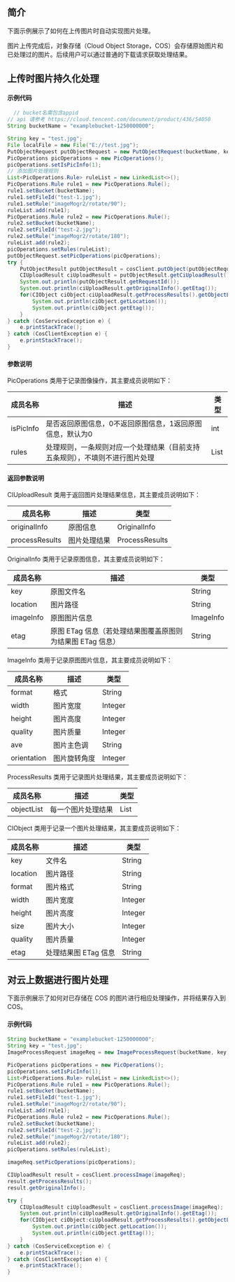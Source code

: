 ## 简介

下面示例展示了如何在上传图片时自动实现图片处理。

图片上传完成后，对象存储（Cloud Object Storage，COS）会存储原始图片和已处理过的图片。后续用户可以通过普通的下载请求获取处理结果。

## 上传时图片持久化处理

#### 示例代码

[//]: # ".cssg-snippet-upload-with-pic-operation"
```java
  // bucket名需包含appid
// api 请参考 https://cloud.tencent.com/document/product/436/54050
String bucketName = "examplebucket-1250000000";

String key = "test.jpg";
File localFile = new File("E://test.jpg");
PutObjectRequest putObjectRequest = new PutObjectRequest(bucketName, key, localFile);
PicOperations picOperations = new PicOperations();
picOperations.setIsPicInfo(1);
// 添加图片处理规则
List<PicOperations.Rule> ruleList = new LinkedList<>();
PicOperations.Rule rule1 = new PicOperations.Rule();
rule1.setBucket(bucketName);
rule1.setFileId("test-1.jpg");
rule1.setRule("imageMogr2/rotate/90");
ruleList.add(rule1);
PicOperations.Rule rule2 = new PicOperations.Rule();
rule2.setBucket(bucketName);
rule2.setFileId("test-2.jpg");
rule2.setRule("imageMogr2/rotate/180");
ruleList.add(rule2);
picOperations.setRules(ruleList);
putObjectRequest.setPicOperations(picOperations);
try {
    PutObjectResult putObjectResult = cosClient.putObject(putObjectRequest);
    CIUploadResult ciUploadResult = putObjectResult.getCiUploadResult();
    System.out.println(putObjectResult.getRequestId());
    System.out.println(ciUploadResult.getOriginalInfo().getEtag());
    for(CIObject ciObject:ciUploadResult.getProcessResults().getObjectList()) {
        System.out.println(ciObject.getLocation());
        System.out.println(ciObject.getEtag());
    }
} catch (CosServiceException e) {
    e.printStackTrace();
} catch (CosClientException e) {
    e.printStackTrace();
}
```

#### 参数说明

PicOperations 类用于记录图像操作，其主要成员说明如下：

| 成员名称  | 描述                                                         | 类型 |
| --------- | ------------------------------------------------------------ | ---- |
| isPicInfo | 是否返回原图信息，0不返回原图信息，1返回原图信息，默认为0    | int  |
| rules     | 处理规则，一条规则对应一个处理结果（目前支持五条规则），不填则不进行图片处理 | List |

#### 返回参数说明

CIUploadResult 类用于返回图片处理结果信息，其主要成员说明如下：

| 成员名称       | 描述         | 类型           |
| -------------- | ------------ | -------------- |
| originalInfo   | 原图信息     | OriginalInfo   |
| processResults | 图片处理结果 | ProcessResults |

  OriginalInfo 类用于记录原图信息，其主要成员说明如下：

| 成员名称  | 描述                                                       | 类型      |
| --------- | ---------------------------------------------------------- | --------- |
| key       | 原图文件名                                                 | String    |
| location  | 图片路径                                                   | String    |
| imageInfo | 原图图片信息                                               | ImageInfo |
| etag      | 原图 ETag 信息（若处理结果图覆盖原图则为结果图 ETag 信息） | String    |

ImageInfo 类用于记录原图图片信息，其主要成员说明如下：

| 成员名称    | 描述         | 类型    |
| ----------- | ------------ | ------- |
| format      | 格式         | String  |
| width       | 图片宽度     | Integer |
| height      | 图片高度     | Integer |
| quality     | 图片质量     | Integer |
| ave         | 图片主色调   | String  |
| orientation | 图片旋转角度 | Integer |

ProcessResults 类用于记录图片处理结果，其主要成员说明如下：

| 成员名称   | 描述               | 类型 |
| ---------- | ------------------ | ---- |
| objectList | 每一个图片处理结果 | List |

CIObject 类用于记录一个图片处理结果，其主要成员说明如下：

| 成员名称       | 描述                       | 类型    |
| -------------- | -------------------------- | ------- |
| key            | 文件名                     | String  |
| location       | 图片路径                   | String  |
| format         | 图片格式                   | String  |
| width          | 图片宽度                   | Integer |
| height         | 图片高度                   | Integer |
| size           | 图片大小                   | Integer |
| quality        | 图片质量                   | Integer |
| etag | 处理结果图 ETag 信息       | String |



## 对云上数据进行图片处理

下面示例展示了如何对已存储在 COS 的图片进行相应处理操作，并将结果存入到 COS。

#### 示例代码

[//]: # ".cssg-snippet-process-with-pic-operation"
```java
String bucketName = "examplebucket-1250000000";
String key = "test.jpg";
ImageProcessRequest imageReq = new ImageProcessRequest(bucketName, key);

PicOperations picOperations = new PicOperations();
picOperations.setIsPicInfo(1);
List<PicOperations.Rule> ruleList = new LinkedList<>();
PicOperations.Rule rule1 = new PicOperations.Rule();
rule1.setBucket(bucketName);
rule1.setFileId("test-1.jpg");
rule1.setRule("imageMogr2/rotate/90");
ruleList.add(rule1);
PicOperations.Rule rule2 = new PicOperations.Rule();
rule2.setBucket(bucketName);
rule2.setFileId("test-2.jpg");
rule2.setRule("imageMogr2/rotate/180");
ruleList.add(rule2);
picOperations.setRules(ruleList);

imageReq.setPicOperations(picOperations);

CIUploadResult result = cosClient.processImage(imageReq);
result.getProcessResults();
result.getOriginalInfo();

try {
    CIUploadResult ciUploadResult = cosClient.processImage(imageReq);
    System.out.println(ciUploadResult.getOriginalInfo().getEtag());
    for(CIObject ciObject:ciUploadResult.getProcessResults().getObjectList()) {
        System.out.println(ciObject.getLocation());
        System.out.println(ciObject.getEtag());
    }
} catch (CosServiceException e) {
    e.printStackTrace();
} catch (CosClientException e) {
    e.printStackTrace();
}
```
